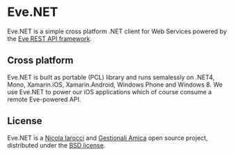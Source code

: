 Eve.NET
=======
Eve.NET is a simple cross platform .NET client for Web Services powered by the
[Eve REST API framework][1].

Cross platform
--------------
Eve.NET is built as portable (PCL) library and runs semalessly on .NET4, Mono,
Xamarin.iOS, Xamarin.Android, Windows Phone and Windows 8. We use Eve.NET to
power our iOS applications which of course consume a remote Eve-powered API.

License
-------
Eve.NET is a [Nicola Iarocci][2] and [Gestionali Amica][3] open source project,
distributed under the [BSD license][4].

[1]: http://python-eve.org
[2]: http://nicolaiarocci.com
[3]: http://gestionaleamica.com
[4]: https://github.com/nicolaiarocci/Eve.NET/blob/master/LICENSE.txt

